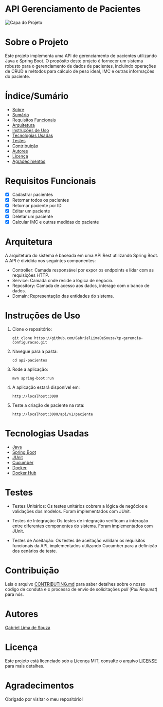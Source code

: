 # API Gerenciamento de Pacientes

![Capa do Projeto](https://picsum.photos/850/280)

# Sobre o Projeto

Este projeto implementa uma API de gerenciamento de pacientes utilizando Java e Spring Boot. O propósito deste projeto é fornecer um sistema robusto para o gerenciamento de dados de pacientes, incluindo operações de CRUD e métodos para cálculo de peso ideal, IMC e outras informações do paciente.

# Índice/Sumário

- [Sobre](#sobre-o-projeto)
- [Sumário](#índice/sumário)
- [Requisitos Funcionais](#requisitos-funcionais)
- [Arquitetura](#arquitetura)
- [Instruções de Uso](#instruções-de-uso)
- [Tecnologias Usadas](#tecnologias-usadas)
- [Testes](#testes)
- [Contribuição](#contribuição)
- [Autores](#autores)
- [Licença](#licença)
- [Agradecimentos](#agradecimentos)

# Requisitos Funcionais

- [x] Cadastrar pacientes
- [x] Retornar todos os pacientes
- [x] Retornar paciente por ID
- [x] Editar um paciente
- [x] Deletar um paciente
- [x] Calcular IMC e outras medidas do paciente

# Arquitetura

A arquitetura do sistema é baseada em uma API Rest utilizando Spring Boot. A API é dividida nos seguintes componentes:

- Controller: Camada responsável por expor os endpoints e lidar com as requisições HTTP.
- Service: Camada onde reside a lógica de negócio.
- Repository: Camada de acesso aos dados, interage com o banco de dados.
- Domain: Representação das entidades do sistema.

# Instruções de Uso

1. Clone o repositório:

   `git clone https://github.com/GabrielLimaDeSouza/tp-gerencia-configuracao.git`

2. Navegue para a pasta:

   `cd api-pacientes` 

3. Rode a aplicação:

   `mvn spring-boot:run`

4. A aplicação estará disponível em:

   `http://localhost:3000`

5. Teste a criação de paciente na rota:

   `http://localhost:3000/api/v1/paciente`

# Tecnologias Usadas

- [Java](https://www.java.com/pt-BR/)
- [Spring Boot](https://spring.io/projects/spring-boot)
- [JUnit](https://junit.org/junit5/)
- [Cucumber](https://cucumber.io/)
- [Docker](https://www.docker.com/)
- [Docker Hub](https://hub.docker.com/)

# Testes

- Testes Unitários: Os testes unitários cobrem a lógica de negócios e validações dos modelos. Foram implementados com JUnit.

- Testes de Integração: Os testes de integração verificam a interação entre diferentes componentes do sistema. Foram implementados com JUnit.

- Testes de Aceitação: Os testes de aceitação validam os requisitos funcionais da API, implementados utilizando Cucumber para a definição dos cenários de teste.

# Contribuição

Leia o arquivo [CONTRIBUTING.md](CONTRIBUTING.md) para saber detalhes sobre o nosso código de conduta e o processo de envio de solicitações _pull_ (_Pull Request_) para nós.

# Autores

[Gabriel Lima de Souza](https://github.com/GabrielLimaDeSouza)

# Licença

Este projeto está licenciado sob a Licença MIT, consulte o arquivo [LICENSE](LICENSE) para mais detalhes.

# Agradecimentos

Obrigado por visitar o meu repositório!
